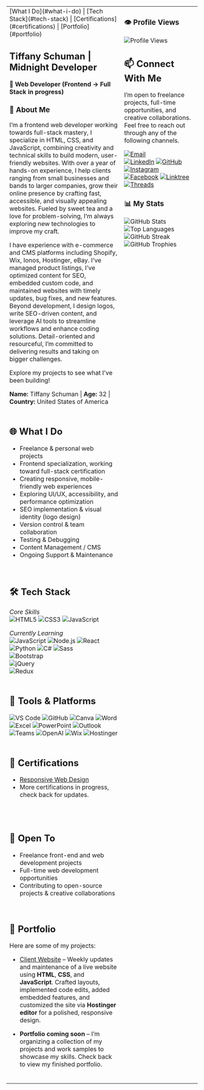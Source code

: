 <table>
<tr>
<td valign="top" width="60%">
[What I Do](#what-i-do) | [Tech Stack](#tech-stack) | [Certifications](#certifications) | [Portfolio](#portfolio)

## Tiffany Schuman | Midnight Developer

**🌙 Web Developer (Frontend → Full Stack in progress)**
<br>

### 📖 About Me
I’m a frontend web developer working towards full-stack mastery, I specialize in HTML, CSS, and JavaScript, combining creativity and technical skills to build modern, user-friendly websites. With over a year of hands-on experience, I help clients ranging from small businesses and bands to larger companies, grow their online presence by crafting fast, accessible, and visually appealing websites. Fueled by sweet tea and a love for problem-solving, I’m always exploring new technologies to improve my craft. 
<br>

I have experience with e-commerce and CMS platforms including Shopify, Wix, Ionos, Hostinger, eBay. I’ve managed product listings, I’ve optimized content for SEO, embedded custom code, and maintained websites with timely updates, bug fixes, and new features. Beyond development, I design logos, write SEO-driven content, and leverage AI tools to streamline workflows and enhance coding solutions. Detail-oriented and resourceful, I’m committed to delivering results and taking on bigger challenges.
<br>

Explore my projects to see what I’ve been building!
<br>

**Name:** Tiffany Schuman | **Age:** 32 | **Country:** United States of America
<br>
<br>

## 🌐 What I Do
- Freelance & personal web projects
- Frontend specialization, working toward full-stack certification
- Creating responsive, mobile-friendly web experiences
- Exploring UI/UX, accessibility, and performance optimization
- SEO implementation & visual identity (logo design)
- Version control & team collaboration
- Testing & Debugging
- Content Management / CMS
- Ongoing Support & Maintenance
<br>

## 🛠️ Tech Stack

*Core Skills* <br>
![HTML5](https://img.shields.io/badge/-HTML5-E34F26?logo=html5&logoColor=white&style=for-the-badge)
![CSS3](https://img.shields.io/badge/-CSS3-1572B6?logo=css3&logoColor=white&style=for-the-badge)
![JavaScript](https://img.shields.io/badge/-JavaScript-F7DF1E?logo=javascript&logoColor=black&style=for-the-badge)

*Currently Learning* <br>
![JavaScript](https://img.shields.io/badge/-JavaScript-F7DF1E?logo=javascript&logoColor=black&style=for-the-badge)
![Node.js](https://img.shields.io/badge/-Node.js-339933?logo=node.js&logoColor=white&style=for-the-badge)
![React](https://img.shields.io/badge/-React-61DAFB?logo=react&logoColor=black&style=for-the-badge)
![Python](https://img.shields.io/badge/-Python-3776AB?logo=python&logoColor=white&style=for-the-badge)
![C#](https://img.shields.io/badge/-C%23-239120?logo=c-sharp&logoColor=white&style=for-the-badge)
![Sass](https://img.shields.io/badge/Sass-CC6699?style=for-the-badge&logo=sass&logoColor=white)  
![Bootstrap](https://img.shields.io/badge/Bootstrap-7952B3?style=for-the-badge&logo=bootstrap&logoColor=white)  
![jQuery](https://img.shields.io/badge/jQuery-0769AD?style=for-the-badge&logo=jquery&logoColor=white)  
![Redux](https://img.shields.io/badge/Redux-764ABC?style=for-the-badge&logo=redux&logoColor=white)
<br>
<br>

## 🧰 Tools & Platforms
![VS Code](https://img.shields.io/badge/VS%20Code-007ACC?style=for-the-badge&logo=visual-studio-code&logoColor=white)
![GitHub](https://img.shields.io/badge/-GitHub-181717?style=for-the-badge&logo=github&logoColor=white)
![Canva](https://img.shields.io/badge/-Canva-00C4CC?style=for-the-badge&logo=canva&logoColor=white)
![Word](https://img.shields.io/badge/-Word-2B579A?style=for-the-badge&logo=microsoft-word&logoColor=white)
![Excel](https://img.shields.io/badge/-Excel-217346?style=for-the-badge&logo=microsoft-excel&logoColor=white)
![PowerPoint](https://img.shields.io/badge/-PowerPoint-B7472A?style=for-the-badge&logo=microsoft-powerpoint&logoColor=white)
![Outlook](https://img.shields.io/badge/-Outlook-0078D4?style=for-the-badge&logo=microsoft-outlook&logoColor=white)
![Teams](https://img.shields.io/badge/-Teams-6264A7?style=for-the-badge&logo=microsoft-teams&logoColor=white)
![OpenAI](https://img.shields.io/badge/OpenAI-000000?style=for-the-badge&logo=openai&logoColor=white)
![Wix](https://img.shields.io/badge/Wix-000000?style=for-the-badge&logo=wix&logoColor=white)
![Hostinger](https://img.shields.io/badge/Hostinger-FF6C37?style=for-the-badge&logo=hostinger&logoColor=white)
<br>
<br>

## 📜 Certifications
- [Responsive Web Design](https://www.freecodecamp.org/midnight-developer)
- More certifications in progress, check back for updates.
<br>
<br>

## 🤝 Open To
- Freelance front-end and web development projects
- Full-time web development opportunities
- Contributing to open-source projects & creative collaborations
<br>

## 💼 Portfolio
Here are some of my projects:

- [Client Website](https://houstonshadows.com) – Weekly updates and maintenance of a live website using **HTML**, **CSS**, and **JavaScript**. Crafted layouts, implemented code edits, added embedded features, and customized the site via **Hostinger editor** for a polished, responsive design.

- **Portfolio coming soon** – I’m organizing a collection of my projects and work samples to showcase my skills. Check back to view my finished portfolio.
<br>
  
</td>
<td valign="top" width="40%">

### 👁️ Profile Views
![Profile Views](https://komarev.com/ghpvc/?username=Midnight-Developer-ts&label=Profile%20Views&color=FF1414&style=for-the-badge)

## 📫 Connect With Me
I’m open to freelance projects, full-time opportunities, and creative collaborations. Feel free to reach out through any of the following channels.

[![Email](https://img.shields.io/badge/-Email-000000?style=for-the-badge&logo=gmail&logoColor=FF1414&logoOnly=true)](mailto:midnightdev.ts@gmail.com) <br>
[![LinkedIn](https://img.shields.io/badge/-LinkedIn-000000?style=for-the-badge&logo=linkedin&logoColor=FF1414&logoOnly=true)](https://www.linkedin.com/in/tiffany-schuman-midnight-developer-086364263/)
[![GitHub](https://img.shields.io/badge/-GitHub-000000?style=for-the-badge&logo=github&logoColor=FF1414&logoOnly=true)](https://github.com/Midnight-Developer-ts)
[![Instagram](https://img.shields.io/badge/-Instagram-000000?style=for-the-badge&logo=instagram&logoColor=FF1414&logoOnly=true)](https://www.instagram.com/midnightdeveloper)
[![Facebook](https://img.shields.io/badge/-Facebook-000000?style=for-the-badge&logo=facebook&logoColor=FF1414&logoOnly=true)](https://www.facebook.com/profile.php?id=61579864044456)
[![Linktree](https://img.shields.io/badge/-Linktree-000000?style=for-the-badge&logo=linktree&logoColor=FF1414&logoOnly=true)](https://linktr.ee/midnightdeveloper)
[![Threads](https://img.shields.io/badge/-Threads-000000?style=for-the-badge&logo=threads&logoColor=FF1414&logoOnly=true)](https://www.threads.com/@midnightdeveloper)
<br>

### 📊 My Stats
![GitHub Stats](https://github-readme-stats.vercel.app/api?username=Midnight-Developer-ts&show_icons=true&theme=radical&hide_border=false&bg_color=000000&title_color=FF1414&text_color=FF1414&icon_color=FF1414)
![Top Languages](https://github-readme-stats.vercel.app/api/top-langs/?username=Midnight-Developer-ts&layout=compact&theme=radical&bg_color=000000&title_color=FF1414&text_color=FF1414)
![GitHub Streak](https://streak-stats.demolab.com?user=Midnight-Developer-ts&theme=radical&border_radius=5&background=000000&stroke=FF1414&currStreakLabel=FF1414&currStreakNum=FF1414&sideNums=FF1414)
![GitHub Trophies](https://github-profile-trophy.vercel.app/?username=Midnight-Developer-ts&theme=radical&no-frame=false&no-bg=false&margin-w=4&background=000000&column=3)

</td>
</tr>
</table>
